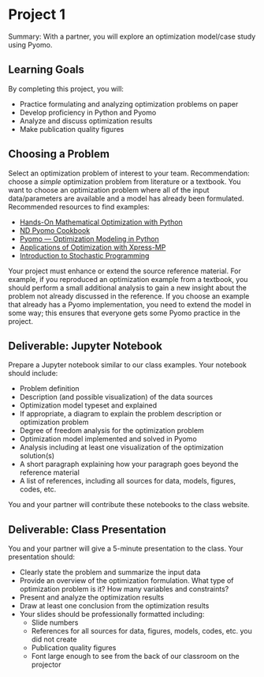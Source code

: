 # Project 1

Summary: With a partner, you will explore an optimization model/case study using Pyomo.

## Learning Goals

By completing this project, you will:
* Practice formulating and analyzing optimization problems on paper
* Develop proficiency in Python and Pyomo
* Analyze and discuss optimization results
* Make publication quality figures

## Choosing a Problem

Select an optimization problem of interest to your team. Recommendation: choose a *simple* optimization problem from literature or a textbook. You want to choose an optimization problem where all of the input data/parameters are available and a model has already been formulated. Recommended resources to find examples:
* [Hands-On Mathematical Optimization with Python](https://mobook.github.io/MO-book/intro.html)
* [ND Pyomo Cookbook](https://jckantor.github.io/ND-Pyomo-Cookbook/README.html)
* [Pyomo — Optimization Modeling in Python](https://link.springer.com/book/10.1007/978-3-030-68928-5)
* [Applications of Optimization with Xpress-MP](https://examples.xpress.fico.com/example.pl#mosel_app)
* [Introduction to Stochastic Programming](https://link.springer.com/book/10.1007/978-1-4614-0237-4)

Your project must enhance or extend the source reference material. For example, if you reproduced an optimization example from a textbook, you should perform a small additional analysis to gain a new insight about the problem not already discussed in the reference. If you choose an example that already has a Pyomo implementation, you need to extend the model in some way; this ensures that everyone gets some Pyomo practice in the project.

## Deliverable: Jupyter Notebook

Prepare a Jupyter notebook similar to our class examples. Your notebook should include:
* Problem definition
* Description (and possible visualization) of the data sources
* Optimization model typeset and explained
* If appropriate, a diagram to explain the problem description or optimization problem
* Degree of freedom analysis for the optimization problem
* Optimization model implemented and solved in Pyomo
* Analysis including at least one visualization of the optimization solution(s)
* A short paragraph explaining how your paragraph goes beyond the reference material
* A list of references, including all sources for data, models, figures, codes, etc.

You and your partner will contribute these notebooks to the class website.

## Deliverable: Class Presentation

You and your partner will give a 5-minute presentation to the class. Your presentation should:
* Clearly state the problem and summarize the input data
* Provide an overview of the optimization formulation. What type of optimization problem is it? How many variables and constraints?
* Present and analyze the optimization results
* Draw at least one conclusion from the optimization results
* Your slides should be professionally formatted including:
  * Slide numbers
  * References for all sources for data, figures, models, codes, etc. you did not create
  * Publication quality figures
  * Font large enough to see from the back of our classroom on the projector






